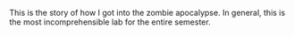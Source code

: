 This is the story of how
I got into the zombie apocalypse.
In general, this is the most
incomprehensible lab for the entire semester.